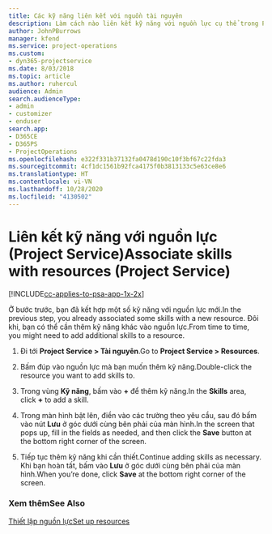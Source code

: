 ```yaml
---
title: Các kỹ năng liên kết với nguồn tài nguyên
description: Làm cách nào liên kết kỹ năng với nguồn lực cụ thể trong Project Service
author: JohnPBurrows
manager: kfend
ms.service: project-operations
ms.custom:
- dyn365-projectservice
ms.date: 8/03/2018
ms.topic: article
ms.author: ruhercul
audience: Admin
search.audienceType:
- admin
- customizer
- enduser
search.app:
- D365CE
- D365PS
- ProjectOperations
ms.openlocfilehash: e322f331b37132fa0478d190c10f3bf67c22fda3
ms.sourcegitcommit: 4cf1dc1561b92fca4175f0b3813133c5e63ce8e6
ms.translationtype: HT
ms.contentlocale: vi-VN
ms.lasthandoff: 10/28/2020
ms.locfileid: "4130502"
---
```

# <a name="associate-skills-with-resources-project-service"></a><span data-ttu-id="b0556-103">Liên kết kỹ năng với nguồn lực (Project Service)</span><span class="sxs-lookup"><span data-stu-id="b0556-103">Associate skills with resources (Project Service)</span></span>

[!INCLUDE[cc-applies-to-psa-app-1x-2x](../includes/cc-applies-to-psa-app-1x-2x.md)]

<span data-ttu-id="b0556-104">Ở bước trước, bạn đã kết hợp một số kỹ năng với nguồn lực mới.</span><span class="sxs-lookup"><span data-stu-id="b0556-104">In the previous step, you already associated some skills with  a new resource.</span></span> <span data-ttu-id="b0556-105">Đôi khi, bạn có thể cần thêm kỹ năng khác vào nguồn lực.</span><span class="sxs-lookup"><span data-stu-id="b0556-105">From time to time, you might need to add additional skills to a resource.</span></span>  
  
1.  <span data-ttu-id="b0556-106">Đi tới **Project Service > Tài nguyên**.</span><span class="sxs-lookup"><span data-stu-id="b0556-106">Go to **Project Service > Resources**.</span></span>  
  
2.  <span data-ttu-id="b0556-107">Bấm đúp vào nguồn lực mà bạn muốn thêm kỹ năng.</span><span class="sxs-lookup"><span data-stu-id="b0556-107">Double-click the resource you want to add skills to.</span></span>  
  
3.  <span data-ttu-id="b0556-108">Trong vùng **Kỹ năng**, bấm vào **+** để thêm kỹ năng.</span><span class="sxs-lookup"><span data-stu-id="b0556-108">In the **Skills** area, click **+** to add a skill.</span></span>  
  
4.  <span data-ttu-id="b0556-109">Trong màn hình bật lên, điền vào các trường theo yêu cầu, sau đó bấm vào nút **Lưu** ở góc dưới cùng bên phải của màn hình.</span><span class="sxs-lookup"><span data-stu-id="b0556-109">In the screen that pops up, fill in the fields as needed, and then click the **Save** button at the bottom right corner of the screen.</span></span>  
  
5.  <span data-ttu-id="b0556-110">Tiếp tục thêm kỹ năng khi cần thiết.</span><span class="sxs-lookup"><span data-stu-id="b0556-110">Continue adding skills as necessary.</span></span> <span data-ttu-id="b0556-111">Khi bạn hoàn tất, bấm vào **Lưu** ở góc dưới cùng bên phải của màn hình.</span><span class="sxs-lookup"><span data-stu-id="b0556-111">When you’re done, click **Save** at the bottom right corner of the screen.</span></span>  
  
### <a name="see-also"></a><span data-ttu-id="b0556-112">Xem thêm</span><span class="sxs-lookup"><span data-stu-id="b0556-112">See Also</span></span>  
 [<span data-ttu-id="b0556-113">Thiết lập nguồn lực</span><span class="sxs-lookup"><span data-stu-id="b0556-113">Set up resources</span></span>](../psa/set-up-resources.md)
